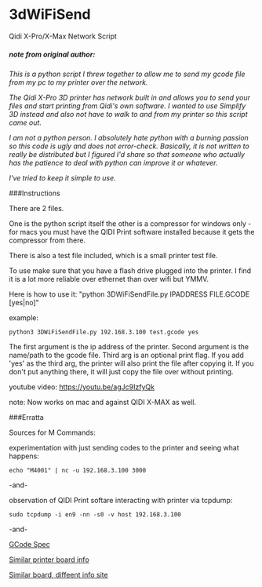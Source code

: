 # 3dWiFiSend
Qidi X-Pro/X-Max Network Script

##### _note from original author:_
_This is a python script I threw together to allow me to send my gcode file from my pc to my printer over the network._

_The Qidi X-Pro 3D printer has network built in and allows you to send your files and start printing from Qidi's own software. I wanted to use Simplify 3D instead and also not have to walk to and from my printer so this script came out._

_I am not a python person. I absolutely hate python with a burning passion so this code is ugly and does not error-check. Basically, it is not written to really be distributed but I figured I'd share so that someone who actually has the patience to deal with python can improve it or whatever._

_I've tried to keep it simple to use._ 

###Instructions 

There are 2 files. 

One is the python script itself the other is a compressor for windows only - 
for macs you must have the QIDI Print software installed because it gets the compressor from there.
 
There is also a test file included, which is a small printer test file.

To use make sure that you have a flash drive plugged into the printer. I find it is a lot more reliable over ethernet than over wifi but YMMV. 

Here is how to use it:
"python 3DWiFiSendFile.py IPADDRESS FILE.GCODE [yes|no]"

example:

    python3 3DWiFiSendFile.py 192.168.3.100 test.gcode yes

The first argument is the ip address of the printer. Second argument is the name/path to the gcode file. Third arg is an optional print flag. If you add 'yes' as the third arg, the printer will also print the file after copying it. If you don't put anything there, it will just copy the file over without printing.

youtube video:   https://youtu.be/agJc9IzfyQk

note: Now works on mac and against QIDI X-MAX as well.


###Erratta

Sources for M Commands:

experimentation with just sending codes to the printer and seeing what happens:

    echo "M4001" | nc -u 192.168.3.100 3000
    
 -and-

observation of QIDI Print softare interacting with printer via tcpdump:  

    sudo tcpdump -i en9 -nn -s0 -v host 192.168.3.100

  -and-
  
[GCode Spec](https://reprap.org/wiki/G-code#M115:_Get_Firmware_Version_and_Capabilities)

[Similar printer board info](https://github.com/Photonsters/anycubic-photon-docs/blob/master/photon-blueprints/readme.md)

[Similar board, diffeent info site](https://github.com/Photonsters/anycubic-photon-docs/blob/master/photon-blueprints/ChituClientWifiProtocol-translated.txt)